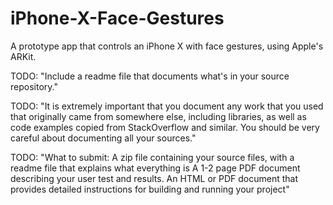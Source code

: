 # iPhone-X-Face-Gestures
A prototype app that controls an iPhone X with face gestures, using Apple's ARKit. 

TODO: "Include a readme file that documents what's in your source repository."

TODO: "It is extremely important that you document any work that you used that originally came from somewhere else, including libraries, as well as code examples copied from StackOverflow and similar. You should be very careful about documenting all your sources."

TODO: "What to submit:
A zip file containing your source files, with a readme file that explains what everything is
A 1-2 page PDF document describing your user test and results.
An HTML or PDF document that provides detailed instructions for building and running your project"
